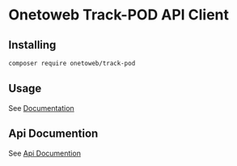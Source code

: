 # Onetoweb Track-POD API Client

## Installing

```bash
composer require onetoweb/track-pod
```

## Usage

See [Documentation](docs/index.rst)

## Api Documention

See [Api Documention](https://api.track-pod.com/index.html)